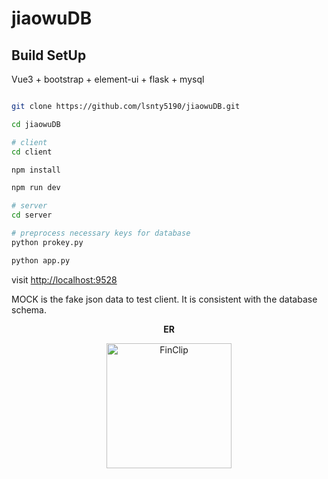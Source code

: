 <!--
 * @Author: your name
 * @Date: 2021-12-15 14:02:08
 * @LastEditTime: 2021-12-15 23:11:41
 * @LastEditors: Please set LastEditors
 * @Description: 打开koroFileHeader查看配置 进行设置: https://github.com/OBKoro1/koro1FileHeader/wiki/%E9%85%8D%E7%BD%AE
 * @FilePath: \jiaowuDB\README.md
-->
# jiaowuDB

## Build SetUp

Vue3 + bootstrap + element-ui + flask + mysql

```bash

git clone https://github.com/lsnty5190/jiaowuDB.git

cd jiaowuDB

# client
cd client

npm install

npm run dev

# server
cd server

# preprocess necessary keys for database
python prokey.py

python app.py
```

visit [http://localhost:9528](http://localhost:9528)

MOCK is the fake json data to test client. It is consistent with the database schema.

<p align="center">
  <b>ER</b>
</p>
<p align="center">
   <!-- <a href="https://finclip.com?from=vue_element" title="FinClip" target="_blank"> -->
    <img height="200px" src="https://github.com/lsnty5190/jiaowuDB/tree/main/client/src/assets/front/ER.jpg" title="FinClip">
   <!-- </a> -->
</p>

